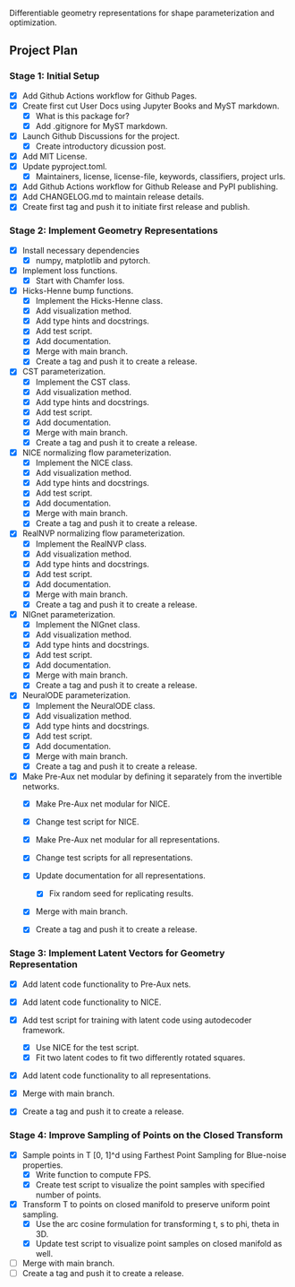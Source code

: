 Differentiable geometry representations for shape parameterization and optimization.


## Project Plan
### Stage 1: Initial Setup
- [x] Add Github Actions workflow for Github Pages.
- [x] Create first cut User Docs using Jupyter Books and MyST markdown.
    - [x] What is this package for?
    - [x] Add .gitignore for MyST markdown.
- [x] Launch Github Discussions for the project.
    - [x] Create introductory dicussion post.
- [x] Add MIT License.
- [x] Update pyproject.toml.
    - [x] Maintainers, license, license-file, keywords, classifiers, project urls.
- [x] Add Github Actions workflow for Github Release and PyPI publishing.
- [x] Add CHANGELOG.md to maintain release details.
- [x] Create first tag and push it to initiate first release and publish.

### Stage 2: Implement Geometry Representations
- [x] Install necessary dependencies
    - [x] numpy, matplotlib and pytorch.
- [x] Implement loss functions.
    - [x] Start with Chamfer loss.
- [x] Hicks-Henne bump functions.
    - [x] Implement the Hicks-Henne class.
    - [x] Add visualization method.
    - [x] Add type hints and docstrings.
    - [x] Add test script.
    - [x] Add documentation.
    - [x] Merge with main branch.
    - [x] Create a tag and push it to create a release.
- [x] CST parameterization.
    - [x] Implement the CST class.
    - [x] Add visualization method.
    - [x] Add type hints and docstrings.
    - [x] Add test script.
    - [x] Add documentation.
    - [x] Merge with main branch.
    - [x] Create a tag and push it to create a release.
- [x] NICE normalizing flow parameterization.
    - [x] Implement the NICE class.
    - [x] Add visualization method.
    - [x] Add type hints and docstrings.
    - [x] Add test script.
    - [x] Add documentation.
    - [x] Merge with main branch.
    - [x] Create a tag and push it to create a release.
- [x] RealNVP normalizing flow parameterization.
    - [x] Implement the RealNVP class.
    - [x] Add visualization method.
    - [x] Add type hints and docstrings.
    - [x] Add test script.
    - [x] Add documentation.
    - [x] Merge with main branch.
    - [x] Create a tag and push it to create a release.
- [x] NIGnet parameterization.
    - [x] Implement the NIGnet class.
    - [x] Add visualization method.
    - [x] Add type hints and docstrings.
    - [x] Add test script.
    - [x] Add documentation.
    - [x] Merge with main branch.
    - [x] Create a tag and push it to create a release.
- [x] NeuralODE parameterization.
    - [x] Implement the NeuralODE class.
    - [x] Add visualization method.
    - [x] Add type hints and docstrings.
    - [x] Add test script.
    - [x] Add documentation.
    - [x] Merge with main branch.
    - [x] Create a tag and push it to create a release.
- [x] Make Pre-Aux net modular by defining it separately from the invertible networks.
    - [x] Make Pre-Aux net modular for NICE.
    - [x] Change test script for NICE.
    - [x] Make Pre-Aux net modular for all representations.
    - [x] Change test scripts for all representations.
    - [x] Update documentation for all representations.
        - [x] Fix random seed for replicating results.
    - [x] Merge with main branch.
    - [x] Create a tag and push it to create a release.


### Stage 3: Implement Latent Vectors for Geometry Representation
- [x] Add latent code functionality to Pre-Aux nets.
- [x] Add latent code functionality to NICE.
- [x] Add test script for training with latent code using autodecoder framework.
    - [x] Use NICE for the test script.
    - [x] Fit two latent codes to fit two differently rotated squares.
- [x] Add latent code functionality to all representations.
- [x] Merge with main branch.
- [x] Create a tag and push it to create a release.


### Stage 4: Improve Sampling of Points on the Closed Transform
- [x] Sample points in T [0, 1]^d using Farthest Point Sampling for Blue-noise properties.
    - [x] Write function to compute FPS.
    - [x] Create test script to visualize the point samples with specified number of points.
- [x] Transform T to points on closed manifold to preserve uniform point sampling.
    - [x] Use the arc cosine formulation for transforming t, s to phi, theta in 3D.
    - [x] Update test script to visualize point samples on closed manifold as well.
- [ ] Merge with main branch.
- [ ] Create a tag and push it to create a release.